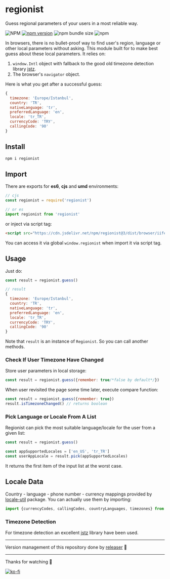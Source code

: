 # regionist
Guess regional parameters of your users in a most reliable way.

![NPM](https://img.shields.io/npm/l/regionist)
[![npm version](https://badge.fury.io/js/regionist.svg)](https://badge.fury.io/js/regionist)
![npm bundle size](https://img.shields.io/bundlephobia/min/regionist)
![npm](https://img.shields.io/npm/dy/regionist)

In browsers, there is no bullet-proof way to find user's region, language or other local parameters without asking. This module built for to make best guess about these local parameters. It relies on:
1. `window.Intl` object with fallback to the good old timezone detection library [jstz](https://github.com/iansinnott/jstz).
2. The browser's `navigator` object.

Here is what you get after a successful guess:
```js
{
  timezone: 'Europe/Istanbul',
  country: 'TR',
  nativeLanguage: 'tr',
  preferredLanguage: 'en',
  locale: 'tr_TR',
  currencyCode: 'TRY',
  callingCode: '90'
}
```

## Install
```sh
npm i regionist
```

## Import
There are exports for **es6**, **cjs** and **umd** environments:
```js
// cjs
const regionist = require('regionist')

// or es
import regionist from 'regionist'
```
or inject via script tag:
```html
<script src="https://cdn.jsdelivr.net/npm/regionist@3/dist/browser/iife/index.js" type="text/javascript"></script>
```
You can access it via global `window.regionist` when import it via script tag.

## Usage
Just do:
```js
const result = regionist.guess()

// result
{
  timezone: 'Europe/Istanbul',
  country: 'TR',
  nativeLanguage: 'tr',
  preferredLanguage: 'en',
  locale: 'tr_TR',
  currencyCode: 'TRY',
  callingCode: '90'
}
```
Note that `result` is an instance of `Regionist`. So you can call another methods.

### Check If User Timezone Have Changed
Store user parameters in local storage:
```js
const result = regionist.guess({remember: true/*false by default*/})
```
When user revisited the page some time later, execute compare function:
```js
const result = regionist.guess({remember: true})
result.isTimezoneChanged() // returns boolean
```

### Pick Language or Locale From A List
Regionist can pick the most suitable language/locale for the user from a given list:
```js
const result = regionist.guess()

const appSupportedLocales = ['en_US', 'tr_TR']
const userAppLocale = result.pick(appSupportedLocales)
```
It returns the first item of the input list at the worst case.

## Locale Data
Country - language - phone number - currency mappings provided by [locale-util][5ed25735] package. You can actually use them by importing:
```js
import {currencyCodes, callingCodes, countryLanguages, timezones} from 'regionist'
```

### Timezone Detection
For timezone detection an excellent [jstz](https://github.com/iansinnott/jstz) library have been used.

  [5ed25735]: https://github.com/muratgozel/locale-util "locale-util"


---

Version management of this repository done by [releaser](https://github.com/muratgozel/node-releaser) 🚀

---

Thanks for watching 🐬

[![ko-fi](https://www.ko-fi.com/img/githubbutton_sm.svg)](https://ko-fi.com/F1F1RFO7)
